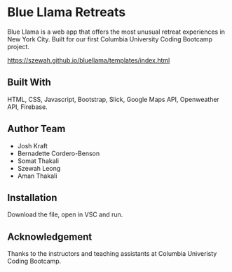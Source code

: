 # Blue Llama Retreats

Blue Llama is a web app that offers the most unusual retreat experiences in New York City. Built for our first Columbia University Coding Bootcamp project. 

https://szewah.github.io/bluellama/templates/index.html

## Built With
HTML, CSS, Javascript, Bootstrap, Slick, Google Maps API, Openweather API, Firebase.

## Author Team
- Josh Kraft
- Bernadette Cordero-Benson
- Somat Thakali
- Szewah Leong
- Aman Thakali

## Installation
Download the file, open in VSC and run.

## Acknowledgement
Thanks to the instructors and teaching assistants at Columbia Univeristy Coding Bootcamp.
